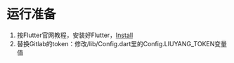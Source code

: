 # 运行准备

1. 按Flutter官网教程，安装好Flutter，[Install](https://flutter.io/docs/get-started/install)
2. 替换Gitlab的token：修改/lib/Config.dart里的Config.LIUYANG_TOKEN变量值
